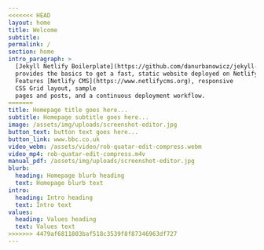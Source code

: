 ```yaml
---
<<<<<<< HEAD
layout: home
title: Welcome
subtitle: 
permalink: /
section: home
intro_paragraph: >
  [Jekyll Netlify Boilerplate](https://github.com/danurbanowicz/jekyll-netlify-boilerplate)
  provides the basics to get a fast, static website deployed on Netlify.
  Features [Netlify CMS](https://www.netlifycms.org), responsive
  CSS Grid layout, sample
  pages and posts, and a continuous deployment workflow.
=======
title: Homepage title goes here...
subtitle: Homepage subtitle goes here...
image: /assets/img/uploads/screenshot-editor.jpg
button_text: button text goes here...
button_link: www.bbc.co.uk
video_webm: /assets/video/rob-quatar-edit-compress.webm
video_mp4: rob-quatar-edit-compress.m4v
manual_pdf: /assets/img/uploads/screenshot-editor.jpg
blurb:
  heading: Homepage blurb heading
  text: Homepage blurb text
intro:
  heading: Intro heading
  text: Intro text
values:
  heading: Values heading
  text: Values text
>>>>>>> 4479af6811803baf518c3539f8f87346963df727
---
```


